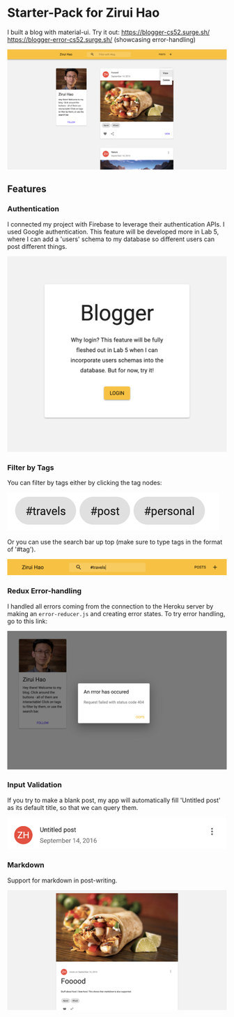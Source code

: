 # Starter-Pack for Zirui Hao
I built a blog with material-ui.
Try it out:
https://blogger-cs52.surge.sh/
https://blogger-error-cs52.surge.sh/ (showcasing error-handling)

![alt text](https://github.com/dartmouth-cs52-19S/lab4-ziruihao/blob/master/img/full.png)
## Features
### Authentication
I connected my project with Firebase to leverage their authentication APIs. I used Google authentication. This feature will be developed more in Lab 5, where I can add a 'users' schema to my database so different users can post different things.

![alt text](https://github.com/dartmouth-cs52-19S/lab4-ziruihao/blob/master/img/auth.png)

### Filter by Tags
You can filter by tags either by clicking the tag nodes:

![alt text](https://github.com/dartmouth-cs52-19S/lab4-ziruihao/blob/master/img/tags.png)

Or you can use the search bar up top (make sure to type tags in the format of '#tag').

![alt text](https://github.com/dartmouth-cs52-19S/lab4-ziruihao/blob/master/img/searchbar.png)

### Redux Error-handling
I handled all errors coming from the connection to the Heroku server by making an `error-reducer.js` and creating error states. To try error handling, go to this link:

![alt text](https://github.com/dartmouth-cs52-19S/lab4-ziruihao/blob/master/img/error.png)

### Input Validation
If you try to make a blank post, my app will automatically fill 'Untitled post' as its default title, so that we can query them.

![alt text](https://github.com/dartmouth-cs52-19S/lab4-ziruihao/blob/master/img/untitled.png)

### Markdown
Support for markdown in post-writing.

![alt text](https://github.com/dartmouth-cs52-19S/lab4-ziruihao/blob/master/img/markdown.png)
